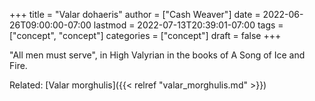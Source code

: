 +++
title = "Valar dohaeris"
author = ["Cash Weaver"]
date = 2022-06-26T09:00:00-07:00
lastmod = 2022-07-13T20:39:01-07:00
tags = ["concept", "concept"]
categories = ["concept"]
draft = false
+++

"All men must serve", in High Valyrian in the books of A Song of Ice and Fire.

Related: [Valar morghulis]({{< relref "valar_morghulis.md" >}})
